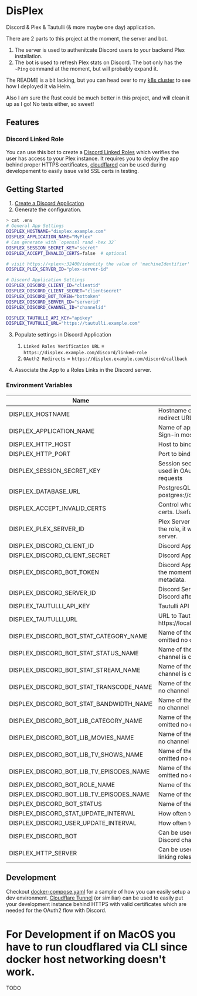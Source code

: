 # DisPlex

Discord & Plex & Tautulli (& more maybe one day) application.

There are 2 parts to this project at the moment, the server and bot.

1. The server is used to authenitcate Discord users to your backend Plex installation. 
2. The bot is used to refresh Plex stats on Discord. The bot only has the `~Ping` command at the moment, but will probably expand it.

The README is a bit lacking, but you can head over to my [k8s cluster](https://github.com/mchestr/home-cluster/tree/main/kubernetes/apps/default/displex) to see how I deployed it via Helm.

Also I am sure the Rust could be much better in this project, and will clean it up as I go! No tests either, so sweet!

## Features

### Discord Linked Role

You can use this bot to create a [Discord Linked Roles](https://support.discord.com/hc/en-us/articles/8063233404823-Connections-Linked-Roles-Community-Members) which verifies the user has access to your Plex instance.
It requires you to deploy the app behind proper HTTPS certificates, [cloudflared](https://github.com/cloudflare/cloudflared) can be used during developement to easily issue valid SSL certs in testing.

## Getting Started

1. [Create a Discord Application](https://discord.com/developers/applications)
1. Generate the configuration.

```bash
> cat .env
# General App Settings
DISPLEX_HOSTNAME="displex.example.com"
DISPLEX_APPLICATION_NAME="MyPlex"
# Can generate with `openssl rand -hex 32`
DISPLEX_SESSION_SECRET_KEY="secret"
DISPLEX_ACCEPT_INVALID_CERTS=false  # optional

# visit https://<plex>:32400/identity the value of 'machineIdentifier'
DISPLEX_PLEX_SERVER_ID="plex-server-id"

# Discord Application Settings
DISPLEX_DISCORD_CLIENT_ID="clientid"
DISPLEX_DISCORD_CLIENT_SECRET="clientsecret"
DISPLEX_DISCORD_BOT_TOKEN="bottoken"
DISPLEX_DISCORD_SERVER_ID="serverid"
DISPLEX_DISCORD_CHANNEL_ID="channelid"

DISPLEX_TAUTULLI_API_KEY="apikey"
DISPLEX_TAUTULLI_URL="https://tautulli.example.com"
```

3. Populate settings in Discord Application

   1. `Linked Roles Verification URL` = `https://displex.example.com/discord/linked-role`
   1. `OAuth2 Redirects` = `https://displex.example.com/discord/callback`

4. Associate the App to a Roles Links in the Discord server.

### Environment Variables

| Name                                     | Description                                                                                             | Required | Default/Values |
| ---------------------------------------- | ------------------------------------------------------------------------------------------------------- | -------- | -------------- |
| DISPLEX_HOSTNAME                         | Hostname of application. Used to generate the redirect URLs for OAuth2.                                 | yes      |                |
| DISPLEX_APPLICATION_NAME                 | Name of application. Will be displayed on Plex Sign-in mostly.                                          | yes      |                |
| DISPLEX_HTTP_HOST                        | Host to bind HTTP server.                                                                               | no       | 127.0.0.1      |
| DISPLEX_HTTP_PORT                        | Port to bind HTTP server                                                                                | no       | 8080           |
| DISPLEX_SESSION_SECRET_KEY               | Session secret value for encryption. Mostly used in OAuth2 flow to store state between requests         | yes      |                |
| DISPLEX_DATABASE_URL                     | PostgresQL database url. For example postgres://displex:password@localhost/displex                      | yes      |                |
| DISPLEX_ACCEPT_INVALID_CERTS             | Control whether reqwest will validate SSL certs. Useful for MITM proxy development.                     | no       | false          |
| DISPLEX_PLEX_SERVER_ID                   | Plex Server ID. When a user attempts to link the role, it will check if they have access to the server. | yes      |                |
| DISPLEX_DISCORD_CLIENT_ID                | Discord Application Client ID.                                                                          | yes      |                |
| DISPLEX_DISCORD_CLIENT_SECRET            | Discord Application Client Secret.                                                                      | yes      |                |
| DISPLEX_DISCORD_BOT_TOKEN                | Discord Application Bot Token. Only used at the moment to register the application metadata.            | yes      |                |
| DISPLEX_DISCORD_SERVER_ID                | Discord Server ID, used for the redirect back to Discord after authorization flow.                      | yes      |                |
| DISPLEX_TAUTULLI_API_KEY                 | Tautulli API key.                                                                                       | yes      |                |
| DISPLEX_TAUTULLI_URL                     | URL to Tautulli server. For example https://localhost:8181                                              | yes      |                |
| DISPLEX_DISCORD_BOT_STAT_CATEGORY_NAME   | Name of the category in Discord for stats, if omitted no channels are created                           | no       |                |
| DISPLEX_DISCORD_BOT_STAT_STATUS_NAME     | Name of the stat status channel, if omitted no channel is created                                       | no       |                |
| DISPLEX_DISCORD_BOT_STAT_STREAM_NAME     | Name of the stat stream channel, if omitted no channel is created                                       | no       |                |
| DISPLEX_DISCORD_BOT_STAT_TRANSCODE_NAME  | Name of the stat transcode channel, if omitted no channel is created                                    | no       |                |
| DISPLEX_DISCORD_BOT_STAT_BANDWIDTH_NAME  | Name of the stat bandwidth channel, if omitted no channel is created                                    | no       |                |
| DISPLEX_DISCORD_BOT_LIB_CATEGORY_NAME    | Name of the library category in Discord, if omitted no channels are created                             | no       |                |
| DISPLEX_DISCORD_BOT_LIB_MOVIES_NAME      | Name of the library movies channel, if omitted no channel is created                                    | no       |                |
| DISPLEX_DISCORD_BOT_LIB_TV_SHOWS_NAME    | Name of the library tv shows channel, if omitted no channel is created                                  | no       |                |
| DISPLEX_DISCORD_BOT_LIB_TV_EPISODES_NAME | Name of the library tv episodes channel, if omitted no channel is created                               | no       |                |
| DISPLEX_DISCORD_BOT_ROLE_NAME            | Name of the Discord role for the Bot                                                                    | no       | Bot            |
| DISPLEX_DISCORD_BOT_LIB_TV_EPISODES_NAME | Name of the Discord role for subscribers                                                                | no       | Subscriber     |
| DISPLEX_DISCORD_BOT_STATUS               | Name of the watching activity for the bot                                                               | no       | DisPlex        |
| DISPLEX_DISCORD_STAT_UPDATE_INTERVAL     | How often to update Discord channels                                                                    | no       | 60s            |
| DISPLEX_DISCORD_USER_UPDATE_INTERVAL     | How often to update Discord users metadata                                                              | no       | 3600s          |
| DISPLEX_DISCORD_BOT                      | Can be used to disable the bot which refreshes Discord channels                                         | no       | Serenity/None  |
| DISPLEX_HTTP_SERVER                      | Can be used to disable the http server used for linking roles Discord                                   | no       | Axum/None      |

## Development

Checkout [docker-compose.yaml](./docker-compose.yaml) for a sample of how you can easily setup a dev environment. [Cloudflare Tunnel](https://developers.cloudflare.com/cloudflare-one/connections/connect-apps/install-and-setup/tunnel-guide/) (or similiar) can be used to easily put your development instance behind HTTPS with valid certificates which are needed for the OAuth2 flow with Discord.

# For Development if on MacOS you have to run cloudflared via CLI since docker host networking doesn't work.

TODO
